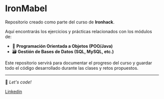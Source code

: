 # IronMabel

Repositorio creado como parte del curso de **Ironhack**.

Aquí encontrarás los ejercicios y prácticas relacionados con los módulos de:

- 🧱 **Programación Orientada a Objetos (POO/Java)**
- 🗃️ **Gestión de Bases de Datos (SQL, MySQL, etc.)**

Este repositorio servirá para documentar el progreso del curso y guardar todo el código desarrollado durante las clases y retos propuestos.

---

🚀 *Let's code!*

[Linkedin](https://www.linkedin.com/in/mabelmr/) 

